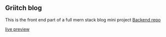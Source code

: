 ## Griitch blog

This is the front end part of a full mern stack blog mini project
[Backend repo](https://github.com/griitch/blog_rest_api)

[live preview](https://upbeat-feynman-9ad454.netlify.app/)
